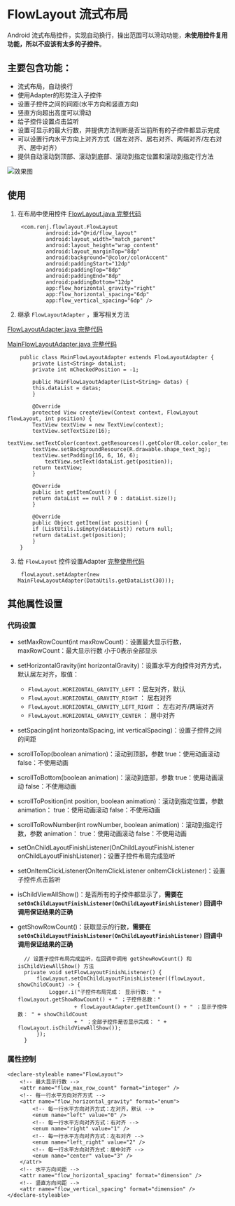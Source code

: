 # FlowLayout 流式布局
Android 流式布局控件，实现自动换行，操出范围可以滑动功能，**未使用控件复用功能，所以不应该有太多的子控件**。

## 主要包含功能：

* 流式布局，自动换行
* 使用Adapter的形势注入子控件
* 设置子控件之间的间距(水平方向和竖直方向)
* 竖直方向超出高度可以滑动
* 给子控件设置点击监听
* 设置可显示的最大行数，并提供方法判断是否当前所有的子控件都显示完成
* 可以设置行内水平方向上对齐方式（居左对齐、居右对齐、两端对齐/左右对齐、居中对齐）
* 提供自动滚动到顶部、滚动到底部、滚动到指定位置和滚动到指定行方法

![效果图](https://github.com/itrenjunhua/FlowLayout/blob/master/images/FlowLayout.gif)

## 使用

1. 在布局中使用控件 [FlowLayout.java 完整代码](https://github.com/itrenjunhua/FlowLayout/blob/master/flowlayout/src/main/java/com/renj/flowlayout/FlowLayout.java)

	    <com.renj.flowlayout.FlowLayout
	            android:id="@+id/flow_layout"
	            android:layout_width="match_parent"
	            android:layout_height="wrap_content"
	            android:layout_marginTop="8dp"
	            android:background="@color/colorAccent"
	            android:paddingStart="12dp"
	            android:paddingTop="8dp"
	            android:paddingEnd="8dp"
	            android:paddingBottom="12dp"
	            app:flow_horizontal_gravity="right"
	            app:flow_horizontal_spacing="6dp"
	            app:flow_vertical_spacing="6dp" />

2. 继承 `FlowLayoutAdapter` ，重写相关方法 

[FlowLayoutAdapter.java 完整代码](https://github.com/itrenjunhua/FlowLayout/blob/master/flowlayout/src/main/java/com/renj/flowlayout/FlowLayoutAdapter.java)

[MainFlowLayoutAdapter.java 完整代码](https://github.com/itrenjunhua/FlowLayout/blob/master/app/src/main/java/com/renj/flowtest/MainFlowLayoutAdapter.java)

		public class MainFlowLayoutAdapter extends FlowLayoutAdapter {
		    private List<String> dataList;
		    private int mCheckedPosition = -1;

		    public MainFlowLayoutAdapter(List<String> datas) {
			this.dataList = datas;
		    }

		    @Override
		    protected View createView(Context context, FlowLayout flowLayout, int position) {
			TextView textView = new TextView(context);
			textView.setTextSize(16);
			textView.setTextColor(context.getResources().getColor(R.color.color_text_grey));
			textView.setBackgroundResource(R.drawable.shape_text_bg);
			textView.setPadding(16, 6, 16, 6);
				textView.setText(dataList.get(position));
			return textView;
		    }

		    @Override
		    public int getItemCount() {
			return dataList == null ? 0 : dataList.size();
		    }

		    @Override
		    public Object getItem(int position) {
			if (ListUtils.isEmpty(dataList)) return null;
			return dataList.get(position);
		    }
		}

3. 给 `FlowLayout` 控件设置Adapter   [完整使用代码](https://github.com/itrenjunhua/FlowLayout/blob/master/app/src/main/java/com/renj/flowtest/MainActivity.java)

		flowLayout.setAdapter(new MainFlowLayoutAdapter(DataUtils.getDataList(30)));

## 其他属性设置
### 代码设置

* setMaxRowCount(int maxRowCount)：设置最大显示行数，maxRowCount：最大显示行数  小于0表示全部显示
* setHorizontalGravity(int horizontalGravity)：设置水平方向控件对齐方式，默认居左对齐，取值：
	* `FlowLayout.HORIZONTAL_GRAVITY_LEFT` ：居左对齐，默认
	* `FlowLayout.HORIZONTAL_GRAVITY_RIGHT` ： 居右对齐
	* `FlowLayout.HORIZONTAL_GRAVITY_LEFT_RIGHT` ： 左右对齐/两端对齐
	* `FlowLayout.HORIZONTAL_GRAVITY_CENTER` ： 居中对齐
* setSpacing(int horizontalSpacing, int verticalSpacing)：设置子控件之间的间距
* scrollToTop(boolean animation)：滚动到顶部，参数 true：使用动画滚动  false：不使用动画
* scrollToBottom(boolean animation)：滚动到底部，参数 true：使用动画滚动  false：不使用动画
* scrollToPosition(int position, boolean animation)：滚动到指定位置，参数 animation： true：使用动画滚动  false：不使用动画
* scrollToRowNumber(int rowNumber, boolean animation)：滚动到指定行数，参数 animation： true：使用动画滚动  false：不使用动画
* setOnChildLayoutFinishListener(OnChildLayoutFinishListener onChildLayoutFinishListener)：设置子控件布局完成监听
* setOnItemClickListener(OnItemClickListener onItemClickListener)：设置子控件点击监听
* isChildViewAllShow()：是否所有的子控件都显示了，**需要在 `setOnChildLayoutFinishListener(OnChildLayoutFinishListener)`  回调中调用保证结果的正确**
* getShowRowCount()：获取显示的行数，**需要在 `setOnChildLayoutFinishListener(OnChildLayoutFinishListener)`  回调中调用保证结果的正确**


		// 设置子控件布局完成监听，在回调中调用 getShowRowCount() 和 isChildViewAllShow() 方法
	    private void setFlowLayoutFinishListener() {
	        flowLayout.setOnChildLayoutFinishListener((flowLayout, showChildCount) -> {
	            Logger.i("子控件布局完成： 显示行数: " + flowLayout.getShowRowCount() + " ；子控件总数："
	                    + flowLayoutAdapter.getItemCount() + " ；显示子控件数： " + showChildCount
	                    + " ；全部子控件是否显示完成： " + flowLayout.isChildViewAllShow());
	        });
	    }

### 属性控制

	<declare-styleable name="FlowLayout">
        <!-- 最大显示行数 -->
        <attr name="flow_max_row_count" format="integer" />
        <!-- 每一行水平方向对齐方式 -->
        <attr name="flow_horizontal_gravity" format="enum">
            <!-- 每一行水平方向对齐方式：左对齐，默认 -->
            <enum name="left" value="0" />
            <!-- 每一行水平方向对齐方式：右对齐 -->
            <enum name="right" value="1" />
            <!-- 每一行水平方向对齐方式：左右对齐 -->
            <enum name="left_right" value="2" />
            <!-- 每一行水平方向对齐方式：居中对齐 -->
            <enum name="center" value="3" />
        </attr>
        <!-- 水平方向间距 -->
        <attr name="flow_horizontal_spacing" format="dimension" />
        <!-- 竖直方向间距 -->
        <attr name="flow_vertical_spacing" format="dimension" />
    </declare-styleable>
